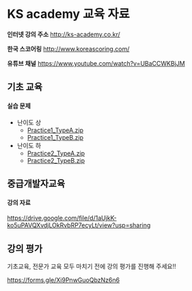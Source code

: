 # KS academy 교육 자료

**인터넷 강의 주소**  http://ks-academy.co.kr/

**한국 스코어링** http://www.koreascoring.com/

**유튜브 채널** https://www.youtube.com/watch?v=UBaCCWKBjJM

## 기초 교육

#### 실습 문제
- 난이도 상
  - [Practice1_TypeA.zip](https://github.com/RPAKorea/RPA/blob/master/Practice1_TypeA.zip)
  - [Practice1_TypeB.zip](https://github.com/RPAKorea/RPA/blob/master/Practice1_TypeB.zip)
- 난이도 하
  - [Practice2_TypeA.zip](https://github.com/RPAKorea/RPA/blob/master/Practice2_TypeA.zip)
  - [Practice2_TypeB.zip](https://github.com/RPAKorea/RPA/blob/master/Practice2_TypeB.zip)

## 중급개발자교육

#### 강의 자료
https://drive.google.com/file/d/1aUjkK-ko5uPAVQXvdjLOkRvbRP7ecyLt/view?usp=sharing

## 강의 평가

기초교육, 전문가 교육 모두 마치기 전에 강의 평가를 진행해 주세요!!

https://forms.gle/Xi9PnwGuoQbzNz6n6
